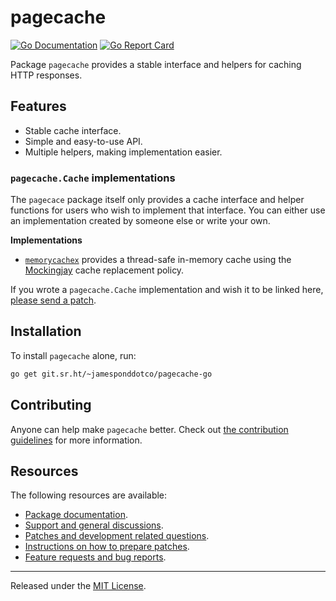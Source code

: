 # pagecache

[![Go Documentation](https://godocs.io/git.sr.ht/~jamesponddotco/pagecache-go?status.svg)](https://godocs.io/git.sr.ht/~jamesponddotco/pagecache-go)
[![Go Report Card](https://goreportcard.com/badge/git.sr.ht/~jamesponddotco/pagecache-go)](https://goreportcard.com/report/git.sr.ht/~jamesponddotco/pagecache-go)

Package `pagecache` provides a stable interface and helpers for caching HTTP responses.

## Features

- Stable cache interface.
- Simple and easy-to-use API.
- Multiple helpers, making implementation easier.

### `pagecache.Cache` implementations

The `pagecace` package itself only provides a cache interface and helper
functions for users who wish to implement that interface. You can either
use an implementation created by someone else or write your own.

**Implementations**

- [`memorycachex`](https://git.sr.ht/~jamesponddotco/pagecache-go/tree/trunk/item/memorycachex)
  provides a thread-safe in-memory cache using the
  [Mockingjay](https://en.wikipedia.org/wiki/Cache_replacement_policies#Mockingjay)
  cache replacement policy.

If you wrote a `pagecache.Cache` implementation and wish it to be linked
here, [please send a patch](https://git.sr.ht/~jamesponddotco/pagecache-go#resources).

## Installation

To install `pagecache` alone, run:

```sh
go get git.sr.ht/~jamesponddotco/pagecache-go
```

## Contributing

Anyone can help make `pagecache` better. Check out [the contribution
guidelines](https://git.sr.ht/~jamesponddotco/pagecache-go/tree/master/item/CONTRIBUTING.md)
for more information.

## Resources

The following resources are available:

- [Package documentation](https://godocs.io/git.sr.ht/~jamesponddotco/pagecache-go).
- [Support and general discussions](https://lists.sr.ht/~jamesponddotco/pagecache-discuss).
- [Patches and development related questions](https://lists.sr.ht/~jamesponddotco/pagecache-devel).
- [Instructions on how to prepare patches](https://git-send-email.io/).
- [Feature requests and bug reports](https://todo.sr.ht/~jamesponddotco/pagecache).

---

Released under the [MIT License](LICENSE.md).
